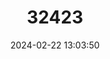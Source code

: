 ---
title: "32423"
category: "Magnolia amoena"
draft: false
date: 2024-02-22 13:03:50
languages:
  Chinese: ["Tianmu Mulan"]
---